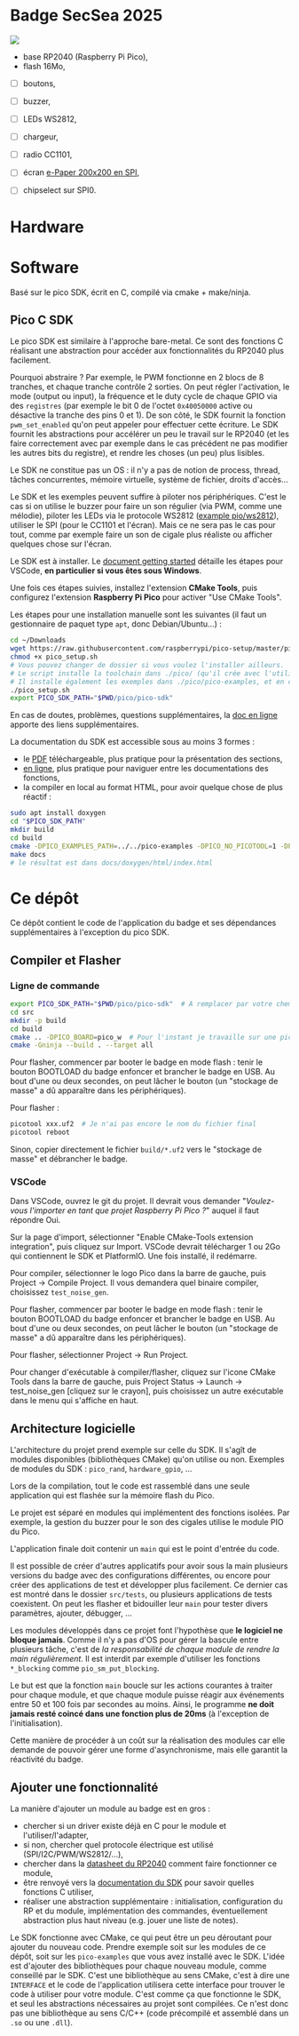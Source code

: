 # Badge SecSea 2025

![](imgs/badge_HIP_secsea.webp)

- base RP2040 (Raspberry Pi Pico),
- flash 16Mo,
- [ ] boutons,
- [ ] buzzer,
- [ ] LEDs WS2812,
- [ ] chargeur,
- [ ] radio CC1101,
- [ ] écran [e-Paper 200x200 en SPI](https://www.waveshare.com/wiki/1.54inch_e-Paper_Module_Manual),
- [ ] chipselect sur SPI0.


# Hardware


# Software

Basé sur le pico SDK, écrit en C, compilé via cmake + make/ninja.


## Pico C SDK

Le pico SDK est similaire à l'approche bare-metal.
Ce sont des fonctions C réalisant une abstraction pour accéder aux fonctionnalités du RP2040 plus facilement.

Pourquoi abstraire ?
Par exemple, le PWM fonctionne en 2 blocs de 8 tranches, et chaque tranche contrôle 2 sorties.
On peut régler l'activation, le mode (output ou input), la fréquence et le duty cycle de chaque GPIO via des `registres`
(par exemple le bit 0 de l'octet `0x40050000` active ou désactive la tranche des pins 0 et 1).
De son côté, le SDK fournit la fonction `pwm_set_enabled` qu'on peut appeler pour effectuer cette écriture.
Le SDK fournit les abstractions pour accélérer un peu le travail sur le RP2040
(et les faire correctement avec par exemple dans le cas précédent ne pas modifier les autres bits du registre),
et rendre les choses (un peu) plus lisibles.

Le SDK ne constitue pas un OS : il n'y a pas de notion de process, thread, tâches concurrentes, mémoire virtuelle, système de fichier, droits d'accès...

Le SDK et les exemples peuvent suffire à piloter nos périphériques.
C'est le cas si on utilise le buzzer pour faire un son régulier (via PWM, comme une mélodie),
piloter les LEDs via le protocole WS2812 ([example pio/ws2812](https://github.com/raspberrypi/pico-examples/tree/master/pio/ws2812)),
utiliser le SPI (pour le CC1101 et l'écran).
Mais ce ne sera pas le cas pour tout, comme par exemple faire un son de cigale plus réaliste ou afficher quelques chose sur l'écran.

Le SDK est à installer.
Le [document getting started](https://datasheets.raspberrypi.com/pico/getting-started-with-pico.pdf) détaille les étapes pour VSCode,
**en particulier si vous êtes sous Windows**.

Une fois ces étapes suivies, installez l'extension **CMake Tools**, puis configurez l'extension **Raspberry Pi Pico** pour activer "Use CMake Tools".

Les étapes pour une installation manuelle sont les suivantes (il faut un gestionnaire de paquet type `apt`, donc Debian/Ubuntu...) :

```bash
cd ~/Downloads
wget https://raw.githubusercontent.com/raspberrypi/pico-setup/master/pico_setup.sh
chmod +x pico_setup.sh
# Vous pouvez changer de dossier si vous voulez l'installer ailleurs.
# Le script installe la toolchain dans ./pico/ (qu'il crée avec l'utilisateur courant, pas besoin de sudo).
# Il installe également les exemples dans ./pico/pico-examples, et en compile certains.
./pico_setup.sh
export PICO_SDK_PATH="$PWD/pico/pico-sdk"
```

En cas de doutes, problèmes, questions supplémentaires, la [doc en ligne](https://www.raspberrypi.com/documentation/microcontrollers/pico-series.html) apporte des liens supplémentaires.

La documentation du SDK est accessible sous au moins 3 formes :

- le [PDF](https://datasheets.raspberrypi.com/pico/raspberry-pi-pico-c-sdk.pdf) téléchargeable,
  plus pratique pour la présentation des sections,
- [en ligne](https://www.raspberrypi.com/documentation/pico-sdk/),
  plus pratique pour naviguer entre les documentations des fonctions,
- la compiler en local au format HTML, pour avoir quelque chose de plus réactif :

```bash
sudo apt install doxygen
cd "$PICO_SDK_PATH"
mkdir build
cd build
cmake -DPICO_EXAMPLES_PATH=../../pico-examples -DPICO_NO_PICOTOOL=1 -DPICO_PLATFORM=combined-docs ..
make docs
# le résultat est dans docs/doxygen/html/index.html
```


# Ce dépôt

Ce dépôt contient le code de l'application du badge et ses dépendances supplémentaires à l'exception du pico SDK.


## Compiler et Flasher

### Ligne de commande

```bash
export PICO_SDK_PATH="$PWD/pico/pico-sdk"  # A remplacer par votre chemin d'installation
cd src
mkdir -p build
cd build
cmake .. -DPICO_BOARD=pico_w  # Pour l'instant je travaille sur une pico_w
cmake -Gninja --build . --target all
```

Pour flasher, commencer par booter le badge en mode flash :
tenir le bouton BOOTLOAD du badge enfoncer et brancher le badge en USB.
Au bout d'une ou deux secondes, on peut lâcher le bouton (un "stockage de masse" a dû apparaître dans les périphériques).

Pour flasher :

```bash
picotool xxx.uf2  # Je n'ai pas encore le nom du fichier final
picotool reboot
```

Sinon, copier directement le fichier `build/*.uf2` vers le "stockage de masse" et débrancher le badge.


### VSCode

Dans VSCode, ouvrez le git du projet.
Il devrait vous demander "*Voulez-vous l'importer en tant que projet Raspberry Pi Pico ?*" auquel il faut répondre Oui.

Sur la page d'import, sélectionner "Enable CMake-Tools extension integration",
puis cliquez sur Import.
VSCode devrait télécharger 1 ou 2Go qui contiennent le SDK et PlatformIO.
Une fois installé, il redémarre.

Pour compiler, sélectionner le logo Pico dans la barre de gauche, puis Project -> Compile Project.
Il vous demandera quel binaire compiler, choisissez `test_noise_gen`.

Pour flasher, commencer par booter le badge en mode flash :
tenir le bouton BOOTLOAD du badge enfoncer et brancher le badge en USB.
Au bout d'une ou deux secondes, on peut lâcher le bouton (un "stockage de masse" a dû apparaître dans les périphériques).

Pour flasher, sélectionner Project -> Run Project.

Pour changer d'exécutable à compiler/flasher, cliquez sur l'icone CMake Tools dans la barre de gauche,
puis Project Status -> Launch -> test_noise_gen [cliquez sur le crayon], puis choisissez un autre exécutable dans le menu qui s'affiche en haut.


## Architecture logicielle

L'architecture du projet prend exemple sur celle du SDK.
Il s'agît de modules disponibles (bibliothèques CMake) qu'on utilise ou non.
Exemples de modules du SDK : `pico_rand`, `hardware_gpio`, ...

Lors de la compilation, tout le code est rassemblé dans une seule application qui est flashée sur la mémoire flash du Pico.

Le projet est séparé en modules qui implémentent des fonctions isolées.
Par exemple, la gestion du buzzer pour le son des cigales utilise le module PIO du Pico.

L'application finale doit contenir un `main` qui est le point d'entrée du code.

Il est possible de créer d'autres applicatifs pour avoir sous la main plusieurs versions du badge avec des configurations différentes,
ou encore pour créer des applications de test et développer plus facilement.
Ce dernier cas est montré dans le dossier `src/tests`, ou plusieurs applications de tests coexistent.
On peut les flasher et bidouiller leur `main` pour tester divers paramètres, ajouter, débugger, ...

Les modules développés dans ce projet font l'hypothèse que **le logiciel ne bloque jamais**.
Comme il n'y a pas d'OS pour gérer la bascule entre plusieurs tâche,
c'est de *la responsabilité de chaque module de rendre la main régulièrement*.
Il est interdit par exemple d'utiliser les fonctions `*_blocking` comme `pio_sm_put_blocking`.

Le but est que la fonction `main` boucle sur les actions courantes à traiter pour chaque module,
et que chaque module puisse réagir aux événements entre 50 et 100 fois par secondes au moins.
Ainsi, le programme **ne doit jamais resté coincé dans une fonction plus de 20ms** (à l'exception de l'initialisation).

Cette manière de procéder à un coût sur la réalisation des modules car elle demande de pouvoir gérer une forme d'asynchronisme,
mais elle garantit la réactivité du badge.


## Ajouter une fonctionnalité

La manière d'ajouter un module au badge est en gros :

- chercher si un driver existe déjà en C pour le module et l'utiliser/l'adapter,
- si non, chercher quel protocole électrique est utilisé (SPI/I2C/PWM/WS2812/...),
- chercher dans la [datasheet du RP2040](https://datasheets.raspberrypi.com/rp2040/rp2040-datasheet.pdf) comment faire fonctionner ce module,
- être renvoyé vers la [documentation du SDK](https://datasheets.raspberrypi.com/pico/raspberry-pi-pico-c-sdk.pdf) pour savoir quelles fonctions C utiliser,
- réaliser une abstraction supplémentaire : initialisation, configuration du RP et du module,
  implémentation des commandes, éventuellement abstraction plus haut niveau (e.g. jouer une liste de notes).

Le SDK fonctionne avec CMake, ce qui peut être un peu déroutant pour ajouter du nouveau code.
Prendre exemple soit sur les modules de ce dépôt, soit sur les `pico-examples` que vous avez installé avec le SDK.
L'idée est d'ajouter des bibliothèques pour chaque nouveau module, comme conseillé par le SDK.
C'est une bibliothèque au sens CMake, c'est à dire une `INTERFACE` et le code de l'application utilisera cette interface pour trouver le code à utiliser pour votre module.
C'est comme ça que fonctionne le SDK, et seul les abstractions nécessaires au projet sont compilées.
Ce n'est donc pas une bibliothèque au sens C/C++ (code précompilé et assemblé dans un `.so` ou une `.dll`).

